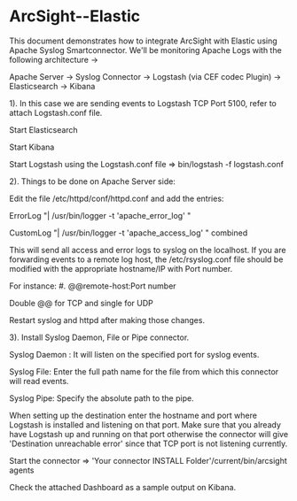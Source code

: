 # ArcSight--Elastic

This document demonstrates how to integrate ArcSight with Elastic using Apache Syslog Smartconnector. 
We'll be monitoring Apache Logs with the following architecture  -> 

Apache Server -> Syslog Connector -> Logstash (via CEF codec Plugin) -> Elasticsearch -> Kibana

1). In this case we are sending events to Logstash TCP Port 5100, refer to attach Logstash.conf file. 

Start Elasticsearch

Start Kibana

Start Logstash using the Logstash.conf file => bin/logstash -f logstash.conf

2). Things to be done on Apache Server side:

Edit the file /etc/httpd/conf/httpd.conf and add the entries:
  
  ErrorLog "| /usr/bin/logger -t 'apache_error_log' " 
  
  CustomLog "| /usr/bin/logger -t 'apache_access_log' " combined
  
  
This will send all access and error logs to syslog on the localhost. If you are forwarding events to a remote log host, the /etc/rsyslog.conf file should be modified with the appropriate hostname/IP with Port number. 

For instance: #*.* @@remote-host:Port number

Double @@ for TCP and single for UDP

Restart syslog and httpd after making those changes. 

3). Install Syslog Daemon, File or Pipe connector.

Syslog Daemon : It will listen on the specified port for syslog events. 

Syslog File: Enter the full path name for the file from which this connector will read events.
    
Syslog Pipe: Specify the absolute path to the pipe. 

When setting up the destination enter the hostname and port where Logstash is installed and listening on that port. Make sure that you already have Logstash up and running on that port otherwise the connector will give 'Destination unreachable error' since that TCP port is not listening currently. 

Start the connector => 'Your connector INSTALL Folder'/current/bin/arcsight agents

Check the attached Dashboard as a sample output on Kibana. 
